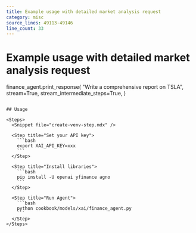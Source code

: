 ```yaml
---
title: Example usage with detailed market analysis request
category: misc
source_lines: 49113-49146
line_count: 33
---
```


# Example usage with detailed market analysis request
finance_agent.print_response(
    "Write a comprehensive report on TSLA",
    stream=True,
    stream_intermediate_steps=True,
)
```

## Usage

<Steps>
  <Snippet file="create-venv-step.mdx" />

  <Step title="Set your API key">
    ```bash
    export XAI_API_KEY=xxx
    ```
  </Step>

  <Step title="Install libraries">
    ```bash
    pip install -U openai yfinance agno
    ```
  </Step>

  <Step title="Run Agent">
    ```bash
    python cookbook/models/xai/finance_agent.py
    ```
  </Step>
</Steps>


